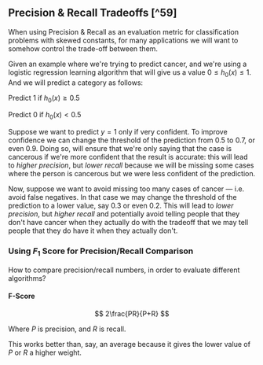 ## Precision & Recall Tradeoffs [^59]

When using Precision & Recall as an evaluation metric for classification problems with skewed constants, for many applications we will want to somehow control the trade-off between them.

 Given an example where we're trying to predict cancer, and we're using a logistic regression learning algorithm that will give us a value $0 \le h_0(x) \le 1$. And we will predict a category as follows:

Predict $1$ if  $h_0(x)\ge0.5$

Predict $0$ if $h_0(x)\lt0.5$

Suppose we want to predict $y=1$ only if very confident.  To improve confidence we can change the threshold of the prediction from $0.5$ to $0.7$, or even $0.9$.  Doing so, will ensure that we're only saying that the case is cancerous if we're more confident that the result is accurate: this will lead to _higher precision_, but _lower recall_ because we will be missing some cases where the person is cancerous but we were less confident of the prediction.

Now, suppose we want to avoid missing too many cases of cancer — i.e. avoid false negatives. In that case we may change the threshold of the prediction to a lower value, say $0.3$ or even $0.2$.  This will lead to _lower precision_, but _higher recall_ and potentially avoid telling people that they don't have cancer when they actually do with the tradeoff that we may tell people that they do have it when they actually don't.

### Using $F_1$ Score for Precision/Recall Comparison

How to compare precision/recall numbers, in order to evaluate different algorithms?

#### F-Score

$$
2\frac{PR}{P+R}
$$

Where $P$ is precision, and $R$ is recall.

This works better than, say, an average because it gives the lower value of $P$ or $R$ a higher weight.
